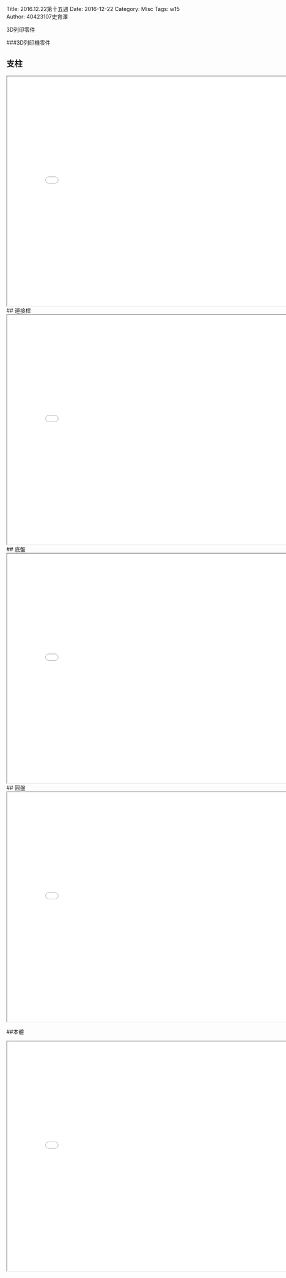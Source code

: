 Title: 2016.12.22第十五週
Date: 2016-12-22
Category: Misc
Tags: w15
Author: 40423107史育澤

3D列印零件

<!-- PELICAN_END_SUMMARY -->



###3D列印機零件
## 支柱
<iframe src="./../w15/pillar.html" width="800" height="600"></iframe>
## 連接桿
<iframe src="./../w15/rod.html" width="800" height="600"></iframe>
## 底盤
<iframe src="./../w15/chassis.html" width="800" height="600"></iframe>
## 圓盤
<iframe src="./../w15/disc.html" width="800" height="600"></iframe>

##本體
<iframe src="./../w15/finish.html" width="800" height="600"></iframe>














